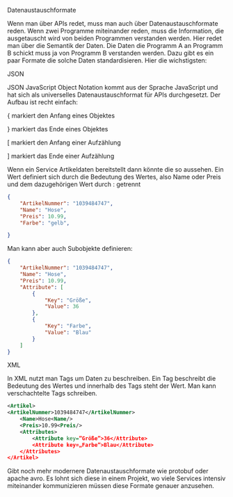 Datenaustauschformate

Wenn man über APIs redet, muss man auch über Datenaustauschformate reden. Wenn zwei Programme miteinander reden, muss die Information, die ausgetauscht wird von beiden Programmen verstanden werden. Hier redet man über die Semantik der Daten. Die Daten die Programm A an Programm B schickt muss ja von Programm B verstanden werden. Dazu gibt es ein paar Formate die solche Daten standardisieren. Hier die wichstigsten:


JSON

JSON JavaScript Object Notation kommt aus der Sprache JavaScript und hat sich als universelles Datenaustauschformat für APIs durchgesetzt. Der Aufbau ist recht einfach:

{ markiert den Anfang eines Objektes

} markiert das Ende eines Objektes

[ markiert den Anfang einer Aufzählung

] markiert das Ende einer Aufzählung

Wenn ein Service Artikeldaten bereitstellt dann könnte die so aussehen. Ein Wert definiert sich durch die Bedeutung des Wertes, also Name oder Preis und dem dazugehörigen Wert durch : getrennt

```json
{
	"ArtikelNummer": "1039484747",
	"Name": "Hose",
	"Preis": 10.99,
	"Farbe": "gelb",

}
```

Man kann aber auch Subobjekte definieren:

```json
{
	"ArtikelNummer": "1039484747",
	"Name": "Hose",
    "Preis": 10.99,
	"Attribute": [
		{
			"Key": "Größe",
			"Value": 36
		},
		{
			"Key": "Farbe",
			"Value": "Blau"
		}
	]
}
```

XML

In XML nutzt man Tags um Daten zu beschreiben. Ein Tag beschreibt die Bedeutung des Wertes und innerhalb des Tags steht der Wert. Man kann verschachtelte Tags schreiben.

```xml
<Artikel>
<ArtikelNummer>1039484747</ArtikelNummer>
	<Name>Hose<Name/>
	<Preis>10.99<Preis/>
	<Attributes>
		<Attribute key=”Größe”>36</Attribute>
		<Attribute key=„Farbe“>Blau</Attribute>
	</Attributes>
</Artikel>
```

Gibt noch mehr modernere Datenaustauschformate wie protobuf oder apache avro. Es lohnt sich diese in einem Projekt, wo viele Services intensiv miteinander kommunizieren müssen diese Formate genauer anzusehen.
